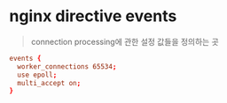 # nginx directive events

> connection processing에 관한 설정 값들을 정의하는 곳

```conf
events {
  worker_connections 65534;
  use epoll;
  multi_accept on;
}
```
